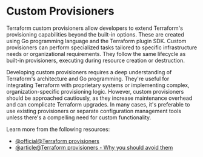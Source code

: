 # Custom Provisioners

Terraform custom provisioners allow developers to extend Terraform's provisioning capabilities beyond the built-in options. These are created using Go programming language and the Terraform plugin SDK. Custom provisioners can perform specialized tasks tailored to specific infrastructure needs or organizational requirements. They follow the same lifecycle as built-in provisioners, executing during resource creation or destruction.

Developing custom provisioners requires a deep understanding of Terraform's architecture and Go programming. They're useful for integrating Terraform with proprietary systems or implementing complex, organization-specific provisioning logic. However, custom provisioners should be approached cautiously, as they increase maintenance overhead and can complicate Terraform upgrades. In many cases, it's preferable to use existing provisioners or separate configuration management tools unless there's a compelling need for custom functionality.

Learn more from the following resources:

- [@official@Terraform provisioners](https://developer.hashicorp.com/terraform/language/resources/provisioners/syntax)
- [@article@Terraform provisioners - Why you should avoid them](https://spacelift.io/blog/terraform-provisioners)